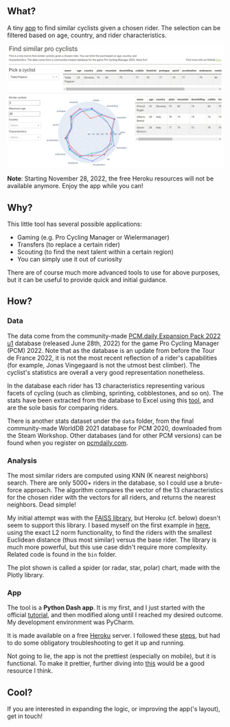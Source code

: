 ## What?
A tiny [app](https://find-a-similar-pro-cyclist.herokuapp.com/) to find similar cyclists given a chosen rider. The selection can be filtered based on age, country, and rider characteristics.

<p align="center"> <img src="assets/app.png" alt="app"/> </p>

**Note**: Starting November 28, 2022, the free Heroku resources will not be available anymore. Enjoy the app while you can!

## Why?
This little tool has several possible applications:
- Gaming (e.g. Pro Cycling Manager or Wielermanager)
- Transfers (to replace a certain rider)
- Scouting (to find the next talent within a certain region)
- You can simply use it out of curiosity

There are of course much more advanced tools to use for above purposes, but it can be useful to provide quick and initial guidance.

## How?

### Data
The data come from the community-made [PCM.daily Expansion Pack 2022 u1](https://pcmdaily.com/infusions/pro_download_panel/download.php?did=1145) database (released June 28th, 2022) for the game Pro Cycling Manager (PCM) 2022. Note that as the database is an update from before the Tour de France 2022, it is not the most recent reflection of a rider's capabilities (for example, Jonas Vingegaard is not the utmost best climber). The cyclist's statistics are overall a very good representation nonetheless.

In the database each rider has 13 characteristics representing various facets of cycling (such as climbing, sprinting, cobblestones, and so on). The stats have been extracted from the database to Excel using this [tool](https://pcmdaily.com/infusions/pro_download_panel/download.php?did=1108), and are the sole basis for comparing riders.

There is another stats dataset under the `data` folder, from the final community-made WorldDB 2021 database for PCM 2020, downloaded from the Steam Workshop. Other databases (and for other PCM versions) can be found when you register on [pcmdaily.com](https://pcmdaily.com/).

### Analysis

The most similar riders are computed using KNN (K nearest neighbors) search. There are only 5000+ riders in the database, so I could use a brute-force approach. The algorithm compares the vector of the 13 characteristics for the chosen rider with the vectors for all riders, and returns the nearest neighbors. Dead simple!

My initial attempt was with the [FAISS library](https://github.com/facebookresearch/faiss), but Heroku (cf. below) doesn't seem to support this library. I based myself on the first example in [here](https://www.pinecone.io/learn/faiss-tutorial/), using the exact L2 norm functionality, to find the riders with the smallest Euclidean distance (thus most similar) versus the base rider. The library is much more powerful, but this use case didn't require more complexity. Related code is found in the `bin` folder.

The plot shown is called a spider (or radar, star, polar) chart, made with the Plotly library.

### App

The tool is a **Python Dash app**. It is my first, and I just started with the official [tutorial](https://dash.plotly.com/installation), and then modified along until I reached my desired outcome. My development environment was PyCharm.

It is made available on a free [Heroku](https://www.heroku.com/) server. I followed these [steps](https://www.angela1c.com/posts/2021/09/deploying-dash-apps-to-heroku/), but had to do some obligatory troubleshooting to get it up and running.

Not going to lie, the app is not the prettiest (especially on mobile), but it is functional. To make it prettier, further diving into [this](https://dash-bootstrap-components.opensource.faculty.ai) would be a good resource I think.

## Cool?

If you are interested in expanding the logic, or improving the app('s layout), get in touch!
